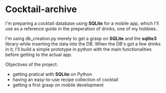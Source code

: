 # Cocktail-archive
I'm preparing a cocktail database using **SQLite** for a mobile app, which I'll use as a reference guide in the preperation of drinks, one of my hobbies.

I'm using db_creation.py merely to get a grasp on **SQLite** and the **sqlite3** library while inserting the data into the DB.
When the DB's got a few drinks in it, I'll build a simple prototype in python with the main functionalities before getting to the actual app.

Objectives of the project:
* getting pratical with **SQLite** on Python
* having an easy-to-use recipe collection of cocktail
* getting a first grasp on mobile development
